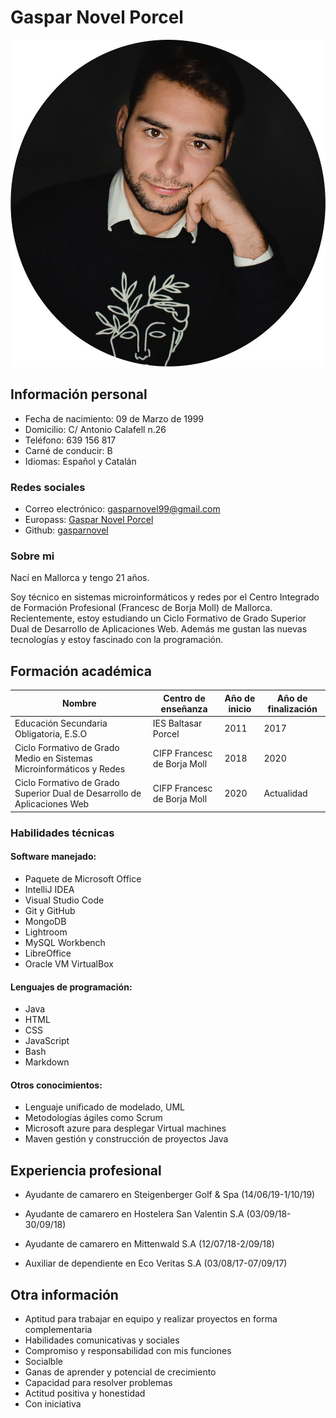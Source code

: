 # **Gaspar Novel Porcel**

   <img src="Img/CV_Imagen.jpeg">

## **Información personal**

+ Fecha de nacimiento: 09 de Marzo de 1999
+ Domicilio: C/ Antonio Calafell n.26
+ Teléfono: 639 156 817
+ Carné de conducir: B
+ Idiomas: Español y Catalán
  
### **Redes sociales**

+ Correo electrónico: [gasparnovel99@gmail.com](mailto:gasparnovel99@gmail.com)
+ Europass: [Gaspar Novel Porcel](https://europa.eu/!CY47Hb)
+ Github: [gasparnovel](https://github.com/gasparnovel)

### **Sobre mi**
Nací en Mallorca y tengo 21 años.

Soy técnico en sistemas microinformáticos y redes por el Centro Integrado de Formación Profesional (Francesc de Borja Moll) de Mallorca. Recientemente, estoy estudiando un Ciclo Formativo de Grado Superior Dual de Desarrollo de Aplicaciones Web. Además me gustan las nuevas tecnologías y estoy fascinado con la programación.

## **Formación académica**
  | Nombre                                                              | Centro de enseñanza                    | Año de inicio | Año de finalización |
|---------------------------------------------------------------------|-----------------------------------------|---------------|------------|
| Educación Secundaria Obligatoria, E.S.O | IES Baltasar Porcel           | 2011          | 2017       |
| Ciclo Formativo de Grado Medio en Sistemas Microinformáticos y Redes                                            | CIFP Francesc de Borja Moll | 2018          | 2020       |
| Ciclo Formativo de Grado Superior Dual de Desarrollo de Aplicaciones Web        | CIFP Francesc de Borja Moll      | 2020          | Actualidad     |



  ### **Habilidades técnicas**

#### Software manejado:
  + Paquete de Microsoft Office
  + IntelliJ IDEA
  + Visual Studio Code
  + Git y GitHub
  + MongoDB
  + Lightroom
  + MySQL Workbench
  + LibreOffice
  + Oracle VM VirtualBox

#### Lenguajes de programación:
  + Java
  + HTML
  + CSS
  + JavaScript
  + Bash
  + Markdown
  
#### Otros conocimientos:
  + Lenguaje unificado de modelado, UML
  + Metodologías ágiles como Scrum
  + Microsoft azure para desplegar Virtual machines
  + Maven gestión y construcción de proyectos Java

## **Experiencia profesional**

+ Ayudante de camarero en Steigenberger Golf & Spa (14/06/19-1/10/19)

+ Ayudante de camarero en Hostelera San Valentin S.A (03/09/18-30/09/18)

+ Ayudante de camarero en Mittenwald S.A (12/07/18-2/09/18)

+ Auxiliar de dependiente en Eco Veritas S.A (03/08/17-07/09/17)


## **Otra información**

 - Aptitud para trabajar en equipo y realizar proyectos en forma complementaria
 - Habilidades comunicativas y sociales
 - Compromiso y responsabilidad con mis funciones
 - Socialble
 - Ganas de aprender y potencial de crecimiento
 - Capacidad para resolver problemas	
 - Actitud positiva y honestidad
 - Con iniciativa